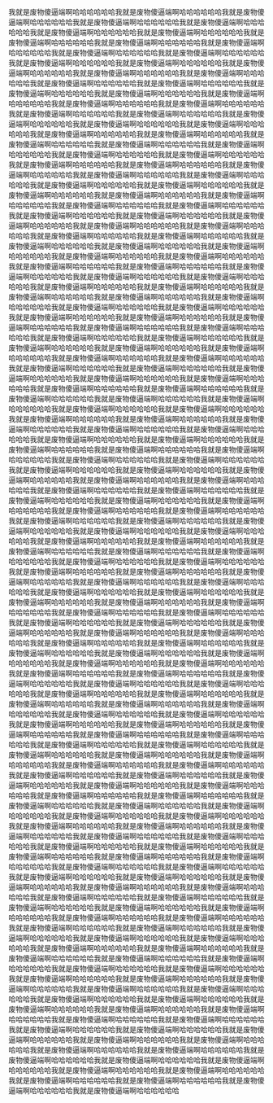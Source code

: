 我就是废物傻逼端啊哈哈哈哈哈哈我就是废物傻逼端啊哈哈哈哈哈哈我就是废物傻逼端啊哈哈哈哈哈哈我就是废物傻逼端啊哈哈哈哈哈哈我就是废物傻逼端啊哈哈哈哈哈哈我就是废物傻逼端啊哈哈哈哈哈哈我就是废物傻逼端啊哈哈哈哈哈哈我就是废物傻逼端啊哈哈哈哈哈哈我就是废物傻逼端啊哈哈哈哈哈哈我就是废物傻逼端啊哈哈哈哈哈哈我就是废物傻逼端啊哈哈哈哈哈哈我就是废物傻逼端啊哈哈哈哈哈哈我就是废物傻逼端啊哈哈哈哈哈哈我就是废物傻逼端啊哈哈哈哈哈哈我就是废物傻逼端啊哈哈哈哈哈哈我就是废物傻逼端啊哈哈哈哈哈哈我就是废物傻逼端啊哈哈哈哈哈哈我就是废物傻逼端啊哈哈哈哈哈哈我就是废物傻逼端啊哈哈哈哈哈哈我就是废物傻逼端啊哈哈哈哈哈哈我就是废物傻逼端啊哈哈哈哈哈哈我就是废物傻逼端啊哈哈哈哈哈哈我就是废物傻逼端啊哈哈哈哈哈哈我就是废物傻逼端啊哈哈哈哈哈哈我就是废物傻逼端啊哈哈哈哈哈哈我就是废物傻逼端啊哈哈哈哈哈哈我就是废物傻逼端啊哈哈哈哈哈哈我就是废物傻逼端啊哈哈哈哈哈哈我就是废物傻逼端啊哈哈哈哈哈哈我就是废物傻逼端啊哈哈哈哈哈哈我就是废物傻逼端啊哈哈哈哈哈哈我就是废物傻逼端啊哈哈哈哈哈哈我就是废物傻逼端啊哈哈哈哈哈哈我就是废物傻逼端啊哈哈哈哈哈哈我就是废物傻逼端啊哈哈哈哈哈哈我就是废物傻逼端啊哈哈哈哈哈哈我就是废物傻逼端啊哈哈哈哈哈哈我就是废物傻逼端啊哈哈哈哈哈哈我就是废物傻逼端啊哈哈哈哈哈哈我就是废物傻逼端啊哈哈哈哈哈哈我就是废物傻逼端啊哈哈哈哈哈哈我就是废物傻逼端啊哈哈哈哈哈哈我就是废物傻逼端啊哈哈哈哈哈哈我就是废物傻逼端啊哈哈哈哈哈哈我就是废物傻逼端啊哈哈哈哈哈哈我就是废物傻逼端啊哈哈哈哈哈哈我就是废物傻逼端啊哈哈哈哈哈哈我就是废物傻逼端啊哈哈哈哈哈哈我就是废物傻逼端啊哈哈哈哈哈哈我就是废物傻逼端啊哈哈哈哈哈哈我就是废物傻逼端啊哈哈哈哈哈哈我就是废物傻逼端啊哈哈哈哈哈哈我就是废物傻逼端啊哈哈哈哈哈哈我就是废物傻逼端啊哈哈哈哈哈哈我就是废物傻逼端啊哈哈哈哈哈哈我就是废物傻逼端啊哈哈哈哈哈哈我就是废物傻逼端啊哈哈哈哈哈哈我就是废物傻逼端啊哈哈哈哈哈哈我就是废物傻逼端啊哈哈哈哈哈哈我就是废物傻逼端啊哈哈哈哈哈哈我就是废物傻逼端啊哈哈哈哈哈哈我就是废物傻逼端啊哈哈哈哈哈哈我就是废物傻逼端啊哈哈哈哈哈哈我就是废物傻逼端啊哈哈哈哈哈哈我就是废物傻逼端啊哈哈哈哈哈哈我就是废物傻逼端啊哈哈哈哈哈哈我就是废物傻逼端啊哈哈哈哈哈哈我就是废物傻逼端啊哈哈哈哈哈哈我就是废物傻逼端啊哈哈哈哈哈哈我就是废物傻逼端啊哈哈哈哈哈哈我就是废物傻逼端啊哈哈哈哈哈哈我就是废物傻逼端啊哈哈哈哈哈哈我就是废物傻逼端啊哈哈哈哈哈哈我就是废物傻逼端啊哈哈哈哈哈哈我就是废物傻逼端啊哈哈哈哈哈哈我就是废物傻逼端啊哈哈哈哈哈哈我就是废物傻逼端啊哈哈哈哈哈哈我就是废物傻逼端啊哈哈哈哈哈哈我就是废物傻逼端啊哈哈哈哈哈哈我就是废物傻逼端啊哈哈哈哈哈哈我就是废物傻逼端啊哈哈哈哈哈哈我就是废物傻逼端啊哈哈哈哈哈哈我就是废物傻逼端啊哈哈哈哈哈哈我就是废物傻逼端啊哈哈哈哈哈哈我就是废物傻逼端啊哈哈哈哈哈哈我就是废物傻逼端啊哈哈哈哈哈哈我就是废物傻逼端啊哈哈哈哈哈哈我就是废物傻逼端啊哈哈哈哈哈哈我就是废物傻逼端啊哈哈哈哈哈哈我就是废物傻逼端啊哈哈哈哈哈哈我就是废物傻逼端啊哈哈哈哈哈哈我就是废物傻逼端啊哈哈哈哈哈哈我就是废物傻逼端啊哈哈哈哈哈哈我就是废物傻逼端啊哈哈哈哈哈哈我就是废物傻逼端啊哈哈哈哈哈哈我就是废物傻逼端啊哈哈哈哈哈哈我就是废物傻逼端啊哈哈哈哈哈哈我就是废物傻逼端啊哈哈哈哈哈哈我就是废物傻逼端啊哈哈哈哈哈哈我就是废物傻逼端啊哈哈哈哈哈哈我就是废物傻逼端啊哈哈哈哈哈哈我就是废物傻逼端啊哈哈哈哈哈哈我就是废物傻逼端啊哈哈哈哈哈哈我就是废物傻逼端啊哈哈哈哈哈哈我就是废物傻逼端啊哈哈哈哈哈哈我就是废物傻逼端啊哈哈哈哈哈哈我就是废物傻逼端啊哈哈哈哈哈哈我就是废物傻逼端啊哈哈哈哈哈哈我就是废物傻逼端啊哈哈哈哈哈哈我就是废物傻逼端啊哈哈哈哈哈哈我就是废物傻逼端啊哈哈哈哈哈哈我就是废物傻逼端啊哈哈哈哈哈哈我就是废物傻逼端啊哈哈哈哈哈哈我就是废物傻逼端啊哈哈哈哈哈哈我就是废物傻逼端啊哈哈哈哈哈哈我就是废物傻逼端啊哈哈哈哈哈哈我就是废物傻逼端啊哈哈哈哈哈哈我就是废物傻逼端啊哈哈哈哈哈哈我就是废物傻逼端啊哈哈哈哈哈哈我就是废物傻逼端啊哈哈哈哈哈哈我就是废物傻逼端啊哈哈哈哈哈哈我就是废物傻逼端啊哈哈哈哈哈哈我就是废物傻逼端啊哈哈哈哈哈哈我就是废物傻逼端啊哈哈哈哈哈哈我就是废物傻逼端啊哈哈哈哈哈哈我就是废物傻逼端啊哈哈哈哈哈哈我就是废物傻逼端啊哈哈哈哈哈哈我就是废物傻逼端啊哈哈哈哈哈哈我就是废物傻逼端啊哈哈哈哈哈哈我就是废物傻逼端啊哈哈哈哈哈哈我就是废物傻逼端啊哈哈哈哈哈哈我就是废物傻逼端啊哈哈哈哈哈哈我就是废物傻逼端啊哈哈哈哈哈哈我就是废物傻逼端啊哈哈哈哈哈哈我就是废物傻逼端啊哈哈哈哈哈哈我就是废物傻逼端啊哈哈哈哈哈哈我就是废物傻逼端啊哈哈哈哈哈哈我就是废物傻逼端啊哈哈哈哈哈哈我就是废物傻逼端啊哈哈哈哈哈哈我就是废物傻逼端啊哈哈哈哈哈哈我就是废物傻逼端啊哈哈哈哈哈哈我就是废物傻逼端啊哈哈哈哈哈哈我就是废物傻逼端啊哈哈哈哈哈哈我就是废物傻逼端啊哈哈哈哈哈哈我就是废物傻逼端啊哈哈哈哈哈哈我就是废物傻逼端啊哈哈哈哈哈哈我就是废物傻逼端啊哈哈哈哈哈哈我就是废物傻逼端啊哈哈哈哈哈哈我就是废物傻逼端啊哈哈哈哈哈哈我就是废物傻逼端啊哈哈哈哈哈哈我就是废物傻逼端啊哈哈哈哈哈哈我就是废物傻逼端啊哈哈哈哈哈哈我就是废物傻逼端啊哈哈哈哈哈哈我就是废物傻逼端啊哈哈哈哈哈哈我就是废物傻逼端啊哈哈哈哈哈哈我就是废物傻逼端啊哈哈哈哈哈哈我就是废物傻逼端啊哈哈哈哈哈哈我就是废物傻逼端啊哈哈哈哈哈哈我就是废物傻逼端啊哈哈哈哈哈哈我就是废物傻逼端啊哈哈哈哈哈哈我就是废物傻逼端啊哈哈哈哈哈哈我就是废物傻逼端啊哈哈哈哈哈哈我就是废物傻逼端啊哈哈哈哈哈哈我就是废物傻逼端啊哈哈哈哈哈哈我就是废物傻逼端啊哈哈哈哈哈哈我就是废物傻逼端啊哈哈哈哈哈哈我就是废物傻逼端啊哈哈哈哈哈哈我就是废物傻逼端啊哈哈哈哈哈哈我就是废物傻逼端啊哈哈哈哈哈哈我就是废物傻逼端啊哈哈哈哈哈哈我就是废物傻逼端啊哈哈哈哈哈哈我就是废物傻逼端啊哈哈哈哈哈哈我就是废物傻逼端啊哈哈哈哈哈哈我就是废物傻逼端啊哈哈哈哈哈哈我就是废物傻逼端啊哈哈哈哈哈哈我就是废物傻逼端啊哈哈哈哈哈哈我就是废物傻逼端啊哈哈哈哈哈哈我就是废物傻逼端啊哈哈哈哈哈哈我就是废物傻逼端啊哈哈哈哈哈哈我就是废物傻逼端啊哈哈哈哈哈哈我就是废物傻逼端啊哈哈哈哈哈哈我就是废物傻逼端啊哈哈哈哈哈哈我就是废物傻逼端啊哈哈哈哈哈哈我就是废物傻逼端啊哈哈哈哈哈哈我就是废物傻逼端啊哈哈哈哈哈哈我就是废物傻逼端啊哈哈哈哈哈哈我就是废物傻逼端啊哈哈哈哈哈哈我就是废物傻逼端啊哈哈哈哈哈哈我就是废物傻逼端啊哈哈哈哈哈哈我就是废物傻逼端啊哈哈哈哈哈哈我就是废物傻逼端啊哈哈哈哈哈哈我就是废物傻逼端啊哈哈哈哈哈哈我就是废物傻逼端啊哈哈哈哈哈哈我就是废物傻逼端啊哈哈哈哈哈哈我就是废物傻逼端啊哈哈哈哈哈哈我就是废物傻逼端啊哈哈哈哈哈哈我就是废物傻逼端啊哈哈哈哈哈哈我就是废物傻逼端啊哈哈哈哈哈哈我就是废物傻逼端啊哈哈哈哈哈哈我就是废物傻逼端啊哈哈哈哈哈哈我就是废物傻逼端啊哈哈哈哈哈哈我就是废物傻逼端啊哈哈哈哈哈哈我就是废物傻逼端啊哈哈哈哈哈哈我就是废物傻逼端啊哈哈哈哈哈哈我就是废物傻逼端啊哈哈哈哈哈哈我就是废物傻逼端啊哈哈哈哈哈哈我就是废物傻逼端啊哈哈哈哈哈哈我就是废物傻逼端啊哈哈哈哈哈哈我就是废物傻逼端啊哈哈哈哈哈哈我就是废物傻逼端啊哈哈哈哈哈哈我就是废物傻逼端啊哈哈哈哈哈哈我就是废物傻逼端啊哈哈哈哈哈哈我就是废物傻逼端啊哈哈哈哈哈哈我就是废物傻逼端啊哈哈哈哈哈哈我就是废物傻逼端啊哈哈哈哈哈哈我就是废物傻逼端啊哈哈哈哈哈哈我就是废物傻逼端啊哈哈哈哈哈哈我就是废物傻逼端啊哈哈哈哈哈哈我就是废物傻逼端啊哈哈哈哈哈哈我就是废物傻逼端啊哈哈哈哈哈哈我就是废物傻逼端啊哈哈哈哈哈哈我就是废物傻逼端啊哈哈哈哈哈哈我就是废物傻逼端啊哈哈哈哈哈哈我就是废物傻逼端啊哈哈哈哈哈哈我就是废物傻逼端啊哈哈哈哈哈哈我就是废物傻逼端啊哈哈哈哈哈哈我就是废物傻逼端啊哈哈哈哈哈哈我就是废物傻逼端啊哈哈哈哈哈哈我就是废物傻逼端啊哈哈哈哈哈哈我就是废物傻逼端啊哈哈哈哈哈哈我就是废物傻逼端啊哈哈哈哈哈哈我就是废物傻逼端啊哈哈哈哈哈哈我就是废物傻逼端啊哈哈哈哈哈哈我就是废物傻逼端啊哈哈哈哈哈哈我就是废物傻逼端啊哈哈哈哈哈哈我就是废物傻逼端啊哈哈哈哈哈哈我就是废物傻逼端啊哈哈哈哈哈哈我就是废物傻逼端啊哈哈哈哈哈哈我就是废物傻逼端啊哈哈哈哈哈哈我就是废物傻逼端啊哈哈哈哈哈哈我就是废物傻逼端啊哈哈哈哈哈哈我就是废物傻逼端啊哈哈哈哈哈哈我就是废物傻逼端啊哈哈哈哈哈哈我就是废物傻逼端啊哈哈哈哈哈哈我就是废物傻逼端啊哈哈哈哈哈哈我就是废物傻逼端啊哈哈哈哈哈哈我就是废物傻逼端啊哈哈哈哈哈哈我就是废物傻逼端啊哈哈哈哈哈哈我就是废物傻逼端啊哈哈哈哈哈哈我就是废物傻逼端啊哈哈哈哈哈哈我就是废物傻逼端啊哈哈哈哈哈哈我就是废物傻逼端啊哈哈哈哈哈哈我就是废物傻逼端啊哈哈哈哈哈哈我就是废物傻逼端啊哈哈哈哈哈哈我就是废物傻逼端啊哈哈哈哈哈哈我就是废物傻逼端啊哈哈哈哈哈哈
